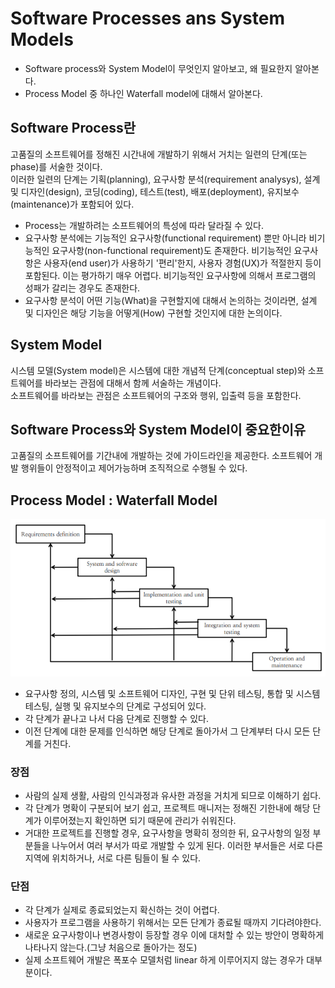 # Software Processes ans System Models

- Software process와 System Model이 무엇인지 알아보고, 왜 필요한지 알아본다.
- Process Model 중 하나인 Waterfall model에 대해서 알아본다.

## Software Process란

고품질의 소프트웨어를 정해진 시간내에 개발하기 위해서 거치는 일련의 단계(또는 phase)를 서술한 것이다.  
이러한 일련의 단계는 기획(planning), 요구사항 분석(requirement analysys), 설계 및 디자인(design), 코딩(coding), 테스트(test), 배포(deployment), 유지보수(maintenance)가 포함되어 있다.

- Process는 개발하려는 소프트웨어의 특성에 따라 달라질 수 있다.
- 요구사항 분석에는 기능적인 요구사항(functional requirement) 뿐만 아니라 비기능적인 요구사항(non-functional requirement)도 존재한다. 비기능적인 요구사항은 사용자(end user)가 사용하기 '편리'한지, 사용자 경험(UX)가 적절한지 등이 포함된다. 이는 평가하기 매우 어렵다. 비기능적인 요구사항에 의해서 프로그램의 성패가 갈리는 경우도 존재한다.
- 요구사항 분석이 어떤 기능(What)을 구현할지에 대해서 논의하는 것이라면, 설계 및 디자인은 해당 기능을 어떻게(How) 구현할 것인지에 대한 논의이다.

## System Model

시스템 모델(System model)은 시스템에 대한 개념적 단계(conceptual step)와 소프트웨어를 바라보는 관점에 대해서 함께 서술하는 개념이다.  
소프트웨어를 바라보는 관점은 소프트웨어의 구조와 행위, 입출력 등을 포함한다.

## Software Process와 System Model이 중요한이유

고품질의 소프트웨어를 기간내에 개발하는 것에 가이드라인을 제공한다. 소프트웨어 개발 행위들이 안정적이고 제어가능하며 조직적으로 수행될 수 있다.

## Process Model : Waterfall Model

![1](image/1.png)

- 요구사항 정의, 시스템 및 소프트웨어 디자인, 구현 및 단위 테스팅, 통합 및 시스템 테스팅, 실행 및 유지보수의 단계로 구성되어 있다.
- 각 단계가 끝나고 나서 다음 단계로 진행할 수 있다.
- 이전 단계에 대한 문제를 인식하면 해당 단계로 돌아가서 그 단계부터 다시 모든 단계를 거친다.

### 장점

- 사람의 실제 생활, 사람의 인식과정과 유사한 과정을 거치게 되므로 이해하기 쉽다.
- 각 단계가 명확이 구분되어 보기 쉽고, 프로젝트 매니저는 정해진 기한내에 해당 단계가 이루어졌는지 확인하면 되기 때문에 관리가 쉬워진다.
- 거대한 프로젝트를 진행할 경우, 요구사항을 명확히 정의한 뒤, 요구사항의 일정 부분들을 나누어서 여러 부서가 따로 개발할 수 있게 된다. 이러한 부서들은 서로 다른 지역에 위치하거나, 서로 다른 팀들이 될 수 있다.

### 단점

- 각 단계가 실제로 종료되었는지 확신하는 것이 어렵다.
- 사용자가 프로그램을 사용하기 위해서는 모든 단계가 종료될 때까지 기다려야한다.
- 새로운 요구사항이나 변경사항이 등장할 경우 이에 대처할 수 있는 방안이 명확하게 나타나지 않는다.(그냥 처음으로 돌아가는 정도)
- 실제 소프트웨어 개발은 폭포수 모델처럼 linear 하게 이루어지지 않는 경우가 대부분이다.
